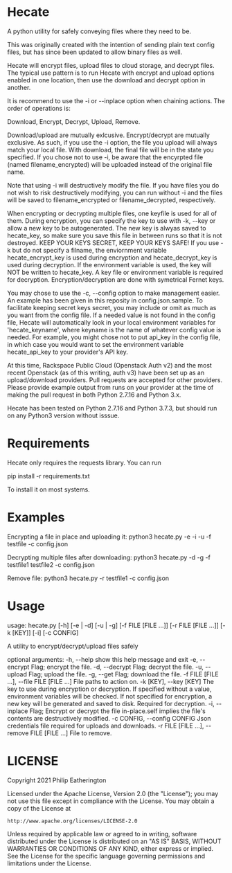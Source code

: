 # Hecate
A python utility for safely conveying files where they need to be.

This was originally created with the intention of sending plain text config
files, but has since been updated to allow binary files as well.

Hecate will encrypt files, upload files to cloud storage, and decrypt files.
The typical use pattern is to run Hecate with encrypt and upload options
enabled in one location, then use the download and decrypt option in another.

It is recommend to use the -i or --inplace option when chaining actions.
The order of operations is:

Download, Encrypt, Decrypt, Upload, Remove.

Download/upload are mutually exlcusive. Encrypt/decrypt are mutually
exclusive.  As such, if you use the -i option, the file you upload will
always match your local file. With download, the final file will be in the
state you specified. If you chose not to use -i, be aware that the
encyrpted file (named filename_encrypted) will be uploaded instead of the
original file name.

Note that using -i will destructively modify the file. If you have files
you do not wish to risk destructively modifying, you can run without -i and
the files will be saved to filename_encrypted or filename_decrypted,
respectively.

When encrypting or decrypting multiple files, one keyfile is used for all of
them. During encryption, you can specify the key to use with -k, --key or allow
a new key to be autogenerated. The new key is alwyas saved to hecate_key, so
make sure you save this file in between runs so that it is not destroyed.
KEEP YOUR KEYS SECRET, KEEP YOUR KEYS SAFE! If you use -k but do not specify
a filname, the enviornment variable hecate_encrypt_key is used during
encryption and hecate_decrypt_key is used during decryption. If the
environment variable is used, the key will NOT be written to hecate_key. 
A key file or environment variable is required for decryption.
Encryption/decryption are done with symetrical Fernet keys.

You may chose to use the -c, --config option to make management easier.
An example has been given in this reposity in config.json.sample.
To facilitate keeping secret keys secret, you may include or omit as much
as you want from the config file. If a needed value is not found in the config
file, Hecate will automatically look in your local environment variables for
'hecate_keyname', where keyname is the name of whatever config value is
needed. For example, you might chose not to put api_key in the config file,
in which case you would want to set the environment variable hecate_api_key
to your provider's API key.

At this time, Rackspace Public Cloud (Openstack Auth v2) and the most recent
Openstack (as of this writing, auth v3) have been set up as an upload/download
providers. Pull requests are accepted for other providers. Please provide
example output from runs on your provider at the time of making the pull
request in both Python 2.7.16 and Python 3.x.

Hecate has been tested on Python 2.7.16 and Python 3.7.3, but should run
on any Python3 version without isssue.

# Requirements
Hecate only requires the requests library. You can run

pip install -r requirements.txt

To install it on most systems.

# Examples

Encrypting a file in place and uploading it:
python3 hecate.py -e -i -u -f testfile -c config.json

Decrypting multiple files after downloading:
python3 hecate.py -d -g -f testfile1 testfile2 -c config.json

Remove file:
python3 hecate.py -r testfile1 -c config.json

# Usage
usage: hecate.py [-h] [-e | -d] [-u | -g] [-f FILE [FILE ...]] [-r FILE [FILE ...]] [-k [KEY]] [-i]
                 [-c CONFIG]

A utility to encrypt/decrypt/upload files safely

optional arguments:
  -h, --help            show this help message and exit
  -e, --encrypt         Flag; encrypt the file.
  -d, --decrypt         Flag; decrypt the file.
  -u, --upload          Flag; upload the file.
  -g, --get             Flag; download the file.
  -f FILE [FILE ...], --file FILE [FILE ...]
                        File paths to action on.
  -k [KEY], --key [KEY]
                        The key to use during encryption or decryption. If
                        specified without a value, environment variables will
                        be checked. If not specified for encryption, a new key
                        will be generated and saved to disk. Required for
                        decryption.
  -i, --inplace         Flag; Encrypt or decrypt the file in-place.self
                        implies the file's contents are destructively
                        modified.
  -c CONFIG, --config CONFIG
                        Json credentials file required for uploads and
                        downloads.
  -r FILE [FILE ...], --remove FILE [FILE ...]
                        File to remove.

# LICENSE

Copyright 2021 Philip Eatherington

Licensed under the Apache License, Version 2.0 (the "License");
you may not use this file except in compliance with the License.
You may obtain a copy of the License at

    http://www.apache.org/licenses/LICENSE-2.0

Unless required by applicable law or agreed to in writing, software
distributed under the License is distributed on an "AS IS" BASIS,
WITHOUT WARRANTIES OR CONDITIONS OF ANY KIND, either express or implied.
See the License for the specific language governing permissions and
limitations under the License.
